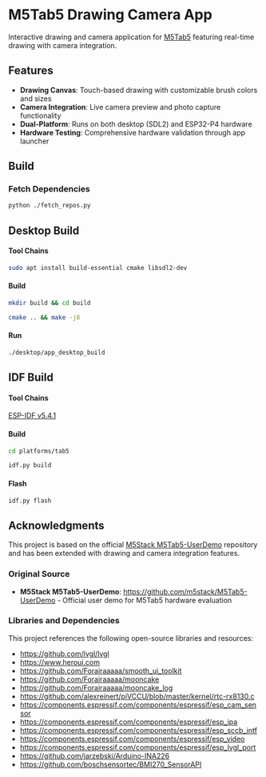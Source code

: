 # M5Tab5 Drawing Camera App

Interactive drawing and camera application for [M5Tab5](https://docs.m5stack.com/en/products/sku/k145) featuring real-time drawing with camera integration.

## Features

- **Drawing Canvas**: Touch-based drawing with customizable brush colors and sizes
- **Camera Integration**: Live camera preview and photo capture functionality  
- **Dual-Platform**: Runs on both desktop (SDL2) and ESP32-P4 hardware
- **Hardware Testing**: Comprehensive hardware validation through app launcher

## Build

### Fetch Dependencies

```bash
python ./fetch_repos.py
```

## Desktop Build

#### Tool Chains

```bash
sudo apt install build-essential cmake libsdl2-dev
```

#### Build

```bash
mkdir build && cd build
```

```bash
cmake .. && make -j8
```

#### Run

```bash
./desktop/app_desktop_build
```

## IDF Build

#### Tool Chains

[ESP-IDF v5.4.1](https://docs.espressif.com/projects/esp-idf/en/v5.4.1/esp32s3/index.html)

#### Build

```bash
cd platforms/tab5
```

```bash
idf.py build
```

#### Flash

```bash
idf.py flash
```

## Acknowledgments

This project is based on the official [M5Stack M5Tab5-UserDemo](https://github.com/m5stack/M5Tab5-UserDemo) repository and has been extended with drawing and camera integration features.

### Original Source
- **M5Stack M5Tab5-UserDemo**: https://github.com/m5stack/M5Tab5-UserDemo - Official user demo for M5Tab5 hardware evaluation

### Libraries and Dependencies
This project references the following open-source libraries and resources:

- https://github.com/lvgl/lvgl
- https://www.heroui.com
- https://github.com/Forairaaaaa/smooth_ui_toolkit
- https://github.com/Forairaaaaa/mooncake
- https://github.com/Forairaaaaa/mooncake_log
- https://github.com/alexreinert/piVCCU/blob/master/kernel/rtc-rx8130.c
- https://components.espressif.com/components/espressif/esp_cam_sensor
- https://components.espressif.com/components/espressif/esp_ipa
- https://components.espressif.com/components/espressif/esp_sccb_intf
- https://components.espressif.com/components/espressif/esp_video
- https://components.espressif.com/components/espressif/esp_lvgl_port
- https://github.com/jarzebski/Arduino-INA226
- https://github.com/boschsensortec/BMI270_SensorAPI
